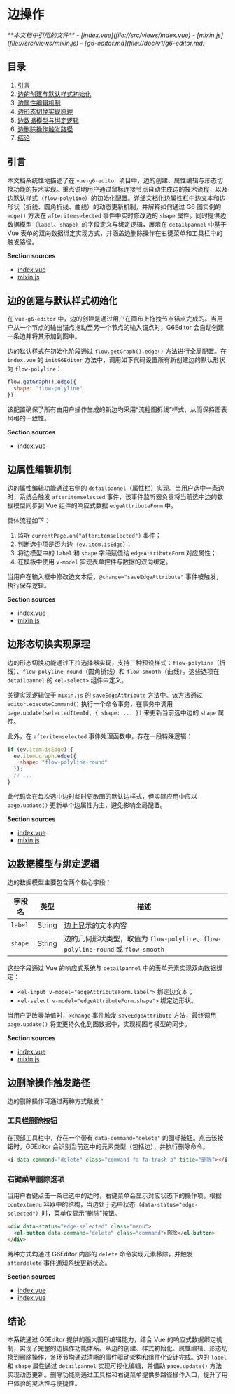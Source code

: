 # 边操作

<cite>
**本文档中引用的文件**  
- [index.vue](file://src/views/index.vue)
- [mixin.js](file://src/views/mixin.js)
- [g6-editor.md](file://doc/v1/g6-editor.md)
</cite>

## 目录
1. [引言](#引言)
2. [边的创建与默认样式初始化](#边的创建与默认样式初始化)
3. [边属性编辑机制](#边属性编辑机制)
4. [边形态切换实现原理](#边形态切换实现原理)
5. [边数据模型与绑定逻辑](#边数据模型与绑定逻辑)
6. [边删除操作触发路径](#边删除操作触发路径)
7. [结论](#结论)

## 引言
本文档系统性地描述了在 `vue-g6-editor` 项目中，边的创建、属性编辑与形态切换功能的技术实现。重点说明用户通过鼠标连接节点自动生成边的技术流程，以及边默认样式（`flow-polyline`）的初始化配置。详细文档化边属性栏中边文本和边形状（折线、圆角折线、曲线）的动态更新机制，并解释如何通过 G6 图实例的 `edge()` 方法在 `afteritemselected` 事件中实时修改边的 `shape` 属性。同时提供边数据模型（`label`、`shape`）的字段定义与绑定逻辑，展示在 `detailpannel` 中基于 Vue 表单的双向数据绑定实现方式，并涵盖边删除操作在右键菜单和工具栏中的触发路径。

**Section sources**
- [index.vue](file://src/views/index.vue#L1-L515)
- [mixin.js](file://src/views/mixin.js#L0-L32)

## 边的创建与默认样式初始化
在 `vue-g6-editor` 中，边的创建是通过用户在画布上拖拽节点锚点完成的。当用户从一个节点的输出锚点拖动至另一个节点的输入锚点时，G6Editor 会自动创建一条边并将其添加到图中。

边的默认样式在初始化阶段通过 `flow.getGraph().edge()` 方法进行全局配置。在 `index.vue` 的 `initG6Editor` 方法中，调用如下代码设置所有新创建边的默认形状为 `flow-polyline`：

```javascript
flow.getGraph().edge({
  shape: "flow-polyline"
});
```

该配置确保了所有由用户操作生成的新边均采用“流程图折线”样式，从而保持图表风格的一致性。

**Section sources**
- [index.vue](file://src/views/index.vue#L370-L376)

## 边属性编辑机制
边的属性编辑功能通过右侧的 `detailpannel`（属性栏）实现。当用户选中一条边时，系统会触发 `afteritemselected` 事件，该事件监听器负责将当前选中边的数据模型同步到 Vue 组件的响应式数据 `edgeAttributeForm` 中。

具体流程如下：
1. 监听 `currentPage.on("afteritemselected")` 事件；
2. 判断选中项是否为边（`ev.item.isEdge`）；
3. 将边模型中的 `label` 和 `shape` 字段赋值给 `edgeAttributeForm` 对应属性；
4. 在模板中使用 `v-model` 实现表单控件与数据的双向绑定。

当用户在输入框中修改边文本后，`@change="saveEdgeAttribute"` 事件被触发，执行保存逻辑。

**Section sources**
- [index.vue](file://src/views/index.vue#L418-L428)
- [mixin.js](file://src/views/mixin.js#L13-L25)

## 边形态切换实现原理
边的形态切换功能通过下拉选择器实现，支持三种预设样式：`flow-polyline`（折线）、`flow-polyline-round`（圆角折线）和 `flow-smooth`（曲线）。这些选项在 `detailpannel` 的 `<el-select>` 组件中定义。

关键实现逻辑位于 `mixin.js` 的 `saveEdgeAttribute` 方法中。该方法通过 `editor.executeCommand()` 执行一个命令事务，在事务中调用 `page.update(selectedItemId, { shape: ... })` 来更新当前选中边的 `shape` 属性。

此外，在 `afteritemselected` 事件处理函数中，存在一段特殊逻辑：

```javascript
if (ev.item.isEdge) {
  ev.item.graph.edge({
    shape: "flow-polyline-round"
  });
  // ...
}
```

此代码会在每次选中边时临时更改图的默认边样式，但实际应用中应以 `page.update()` 更新单个边属性为主，避免影响全局配置。

**Section sources**
- [index.vue](file://src/views/index.vue#L424-L426)
- [mixin.js](file://src/views/mixin.js#L13-L25)

## 边数据模型与绑定逻辑
边的数据模型主要包含两个核心字段：

| 字段名 | 类型 | 描述 |
|--------|------|------|
| `label` | String | 边上显示的文本内容 |
| `shape` | String | 边的几何形状类型，取值为 `flow-polyline`、`flow-polyline-round` 或 `flow-smooth` |

这些字段通过 Vue 的响应式系统与 `detailpannel` 中的表单元素实现双向数据绑定：

- `<el-input v-model="edgeAttributeForm.label">` 绑定边文本；
- `<el-select v-model="edgeAttributeForm.shape">` 绑定边形状。

当用户更改表单值时，`@change` 事件触发 `saveEdgeAttribute` 方法，最终调用 `page.update()` 将变更持久化到图数据中，实现视图与模型的同步。

**Section sources**
- [index.vue](file://src/views/index.vue#L140-L150)
- [mixin.js](file://src/views/mixin.js#L13-L25)

## 边删除操作触发路径
边的删除操作可通过两种方式触发：

### 工具栏删除按钮
在顶部工具栏中，存在一个带有 `data-command="delete"` 的图标按钮。点击该按钮时，G6Editor 会识别当前选中的元素类型（包括边），并执行删除命令。

```html
<i data-command="delete" class="command fa fa-trash-o" title="删除"></i>
```

### 右键菜单删除选项
当用户右键点击一条已选中的边时，右键菜单会显示对应状态下的操作项。根据 `contextmenu` 容器中的结构，当边处于选中状态（`data-status="edge-selected"`）时，菜单仅显示“删除”按钮。

```html
<div data-status="edge-selected" class="menu">
  <el-button data-command="delete" class="command">删除</el-button>
</div>
```

两种方式均通过 G6Editor 内部的 `delete` 命令实现元素移除，并触发 `afterdelete` 事件通知系统更新状态。

**Section sources**
- [index.vue](file://src/views/index.vue#L206-L233)
- [index.vue](file://src/views/index.vue#L7-L25)

## 结论
本系统通过 G6Editor 提供的强大图形编辑能力，结合 Vue 的响应式数据绑定机制，实现了完整的边操作功能体系。从边的创建、样式初始化、属性编辑、形态切换到删除操作，各环节均通过清晰的事件驱动架构和组件化设计完成。边的 `label` 和 `shape` 属性通过 `detailpannel` 实现可视化编辑，并借助 `page.update()` 方法实现动态更新。删除功能则通过工具栏和右键菜单提供多路径操作入口，提升了用户体验的灵活性与便捷性。
